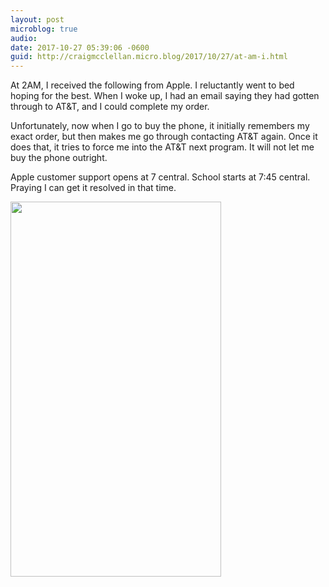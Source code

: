 ```yaml
---
layout: post
microblog: true
audio: 
date: 2017-10-27 05:39:06 -0600
guid: http://craigmcclellan.micro.blog/2017/10/27/at-am-i.html
---
```

At 2AM, I received the following from Apple. I reluctantly went to bed hoping for the best. When I woke up, I had an email saying they had gotten through to AT&T, and I could complete my order.

Unfortunately, now when I go to buy the phone, it initially remembers my exact order, but then makes me go through contacting AT&T again. Once it does that, it tries to force me into the AT&T next program. It will not let me buy the phone outright.

Apple customer support opens at 7 central. School starts at 7:45 central. Praying I can get it resolved in that time.

<img src="http://craigmcclellan.com/uploads/2017/60af5859a0.jpg" width="337" height="600" />
